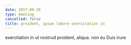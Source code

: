 ```yaml
---
date: 2017-09-26
type: meeting
cancelled: false
title: proident, ipsum labore exercitation in
---
```

exercitation in ut nostrud proident, aliqua. non eu Duis irure